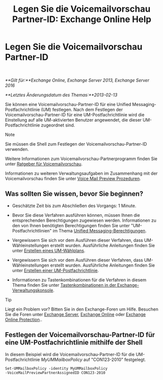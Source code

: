 ﻿---
title: 'Legen Sie die Voicemailvorschau Partner-ID: Exchange Online Help'
TOCTitle: Legen Sie die Voicemailvorschau Partner-ID
ms:assetid: ab98c320-9952-47a7-b141-ddfc2c0ad419
ms:mtpsurl: https://technet.microsoft.com/de-de/library/Ff630924(v=EXCHG.150)
ms:contentKeyID: 51409324
ms.date: 05/23/2018
mtps_version: v=EXCHG.150
ms.translationtype: MT
---

# Legen Sie die Voicemailvorschau Partner-ID

 

_**Gilt für:**Exchange Online, Exchange Server 2013, Exchange Server 2016_

_**Letztes Änderungsdatum des Themas:**2013-02-13_

Sie können eine Voicemailvorschau-Partner-ID für eine Unified Messaging-Postfachrichtlinie (UM) festlegen. Nach dem Festlegen der Voicemailvorschau-Partner-ID für eine UM-Postfachrichtlinie wird die Einstellung auf alle UM-aktivierten Benutzer angewendet, die dieser UM-Postfachrichtlinie zugeordnet sind.


> [!NOTE]
> Sie müssen die Shell zum Festlegen der Voicemailvorschau-Partner-ID verwenden.



Weitere Informationen zum Voicemailvorschau-Partnerprogramm finden Sie unter [Ratgeber für Voicemailvorschau](voice-mail-preview-advisor-exchange-2013-help.md).

Informationen zu weiteren Verwaltungsaufgaben im Zusammenhang mit der Voicemailvorschau finden Sie unter [Voice Mail Preview Prozeduren](voice-mail-preview-procedures-exchange-2013-help.md).

## Was sollten Sie wissen, bevor Sie beginnen?

  - Geschätzte Zeit bis zum Abschließen des Vorgangs: 1 Minute.

  - Bevor Sie diese Verfahren ausführen können, müssen Ihnen die entsprechenden Berechtigungen zugewiesen werden. Informationen zu den von Ihnen benötigten Berechtigungen finden Sie unter "UM-Postfachrichtlinien" im Thema [Unified Messaging-Berechtigungen](unified-messaging-permissions-exchange-2013-help.md).

  - Vergewissern Sie sich vor dem Ausführen dieser Verfahren, dass UM-Wähleinstellungen erstellt wurden. Ausführliche Anleitungen finden Sie unter [Erstellen eines UM-Wählplans](create-a-um-dial-plan-exchange-2013-help.md).

  - Vergewissern Sie sich vor dem Ausführen dieser Verfahren, dass UM-Wähleinstellungen erstellt wurden. Ausführliche Anleitungen finden Sie unter [Erstellen einer UM-Postfachrichtlinie](create-a-um-mailbox-policy-exchange-2013-help.md).

  - Informationen zu Tastenkombinationen für die Verfahren in diesem Thema finden Sie unter [Tastenkombinationen in der Exchange-Verwaltungskonsole](keyboard-shortcuts-in-the-exchange-admin-center-exchange-online-protection-help.md).


> [!TIP]
> Liegt ein Problem vor? Bitten Sie in den Exchange-Foren um Hilfe. Besuchen Sie die Foren unter <A href="https://go.microsoft.com/fwlink/p/?linkid=60612">Exchange Server</A>, <A href="https://go.microsoft.com/fwlink/p/?linkid=267542">Exchange Online</A> oder <A href="https://go.microsoft.com/fwlink/p/?linkid=285351">Exchange Online Protection</A>..



## Festlegen der Voicemailvorschau-Partner-ID für eine UM-Postfachrichtlinie mithilfe der Shell

In diesem Beispiel wird die Voicemailvorschau-Partner-ID für die UM-Postfachrichtlinie *MyUMMailboxPolicy* auf "CON123-2010" festgelegt.

    Set-UMMailboxPolicy -identity MyUMMailboxPolicy 
    -VoiceMailPreviewPartnerAssignedID CON123-2010


